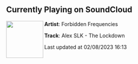## Currently Playing on SoundCloud

[<img align="left" width="100" src="https://i1.sndcdn.com/artworks-BWcBVjNTcyLClXhQ-IlMOEw-t500x500.jpg">](https://soundcloud.com/forbiddenfrequenciesdnb/alex-slk-the-lockdown)

**Artist**: Forbidden Frequencies 

**Track**: Alex SLK - The Lockdown

Last updated at 02/08/2023 16:13
